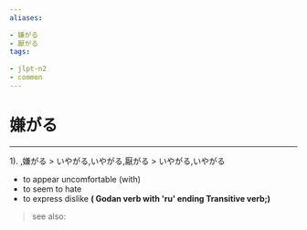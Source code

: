 ```yaml
---
aliases:
    
- 嫌がる
- 厭がる
tags:
    
- jlpt-n2
- common
---
```


# 嫌がる
---
1).
,嫌がる > いやがる,いやがる,厭がる > いやがる,いやがる

- to appear uncomfortable (with)
- to seem to hate
- to express dislike
**( Godan verb with 'ru' ending Transitive verb;)**
> see also: 
            